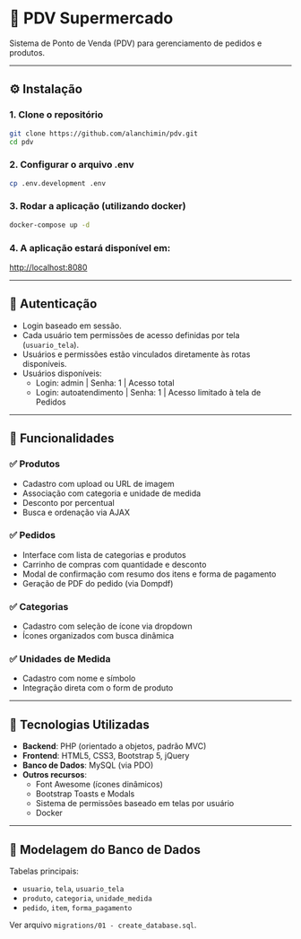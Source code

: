 # 🛒 PDV Supermercado

Sistema de Ponto de Venda (PDV) para gerenciamento de pedidos e produtos.

---

## ⚙️ Instalação

### 1. Clone o repositório

```bash
git clone https://github.com/alanchimin/pdv.git
cd pdv
```

### 2. Configurar o arquivo .env
```bash
cp .env.development .env
```

### 3. Rodar a aplicação (utilizando docker)
```bash
docker-compose up -d
```

### 4. A aplicação estará disponível em:
[http://localhost:8080](http://localhost:8080)

---

## 🔐 Autenticação

- Login baseado em sessão.
- Cada usuário tem permissões de acesso definidas por tela (`usuario_tela`).
- Usuários e permissões estão vinculados diretamente às rotas disponíveis.
- Usuários disponíveis:
    - Login: admin | Senha: 1 | Acesso total
    - Login: autoatendimento | Senha: 1 | Acesso limitado à tela de Pedidos

---

## 🧪 Funcionalidades

### ✅ Produtos
- Cadastro com upload ou URL de imagem
- Associação com categoria e unidade de medida
- Desconto por percentual
- Busca e ordenação via AJAX

### ✅ Pedidos
- Interface com lista de categorias e produtos
- Carrinho de compras com quantidade e desconto
- Modal de confirmação com resumo dos itens e forma de pagamento
- Geração de PDF do pedido (via Dompdf)

### ✅ Categorias
- Cadastro com seleção de ícone via dropdown
- Ícones organizados com busca dinâmica

### ✅ Unidades de Medida
- Cadastro com nome e símbolo
- Integração direta com o form de produto

---

## 🚀 Tecnologias Utilizadas

- **Backend**: PHP (orientado a objetos, padrão MVC)
- **Frontend**: HTML5, CSS3, Bootstrap 5, jQuery
- **Banco de Dados**: MySQL (via PDO)
- **Outros recursos**:
  - Font Awesome (ícones dinâmicos)
  - Bootstrap Toasts e Modals
  - Sistema de permissões baseado em telas por usuário
  - Docker

---

## 🧱 Modelagem do Banco de Dados

Tabelas principais:

- `usuario`, `tela`, `usuario_tela`
- `produto`, `categoria`, `unidade_medida`
- `pedido`, `item`, `forma_pagamento`

Ver arquivo `migrations/01 - create_database.sql`.

